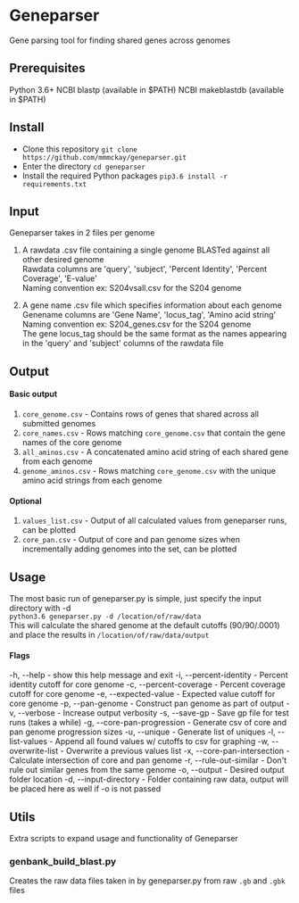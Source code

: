 # Geneparser
Gene parsing tool for finding shared genes across genomes  

## Prerequisites
Python 3.6+
NCBI blastp (available in $PATH)
NCBI makeblastdb (available in $PATH)

## Install
- Clone this repository
    `git clone https://github.com/mmmckay/geneparser.git`
- Enter the directory
    `cd geneparser`
- Install the required Python packages
    `pip3.6 install -r requirements.txt`

## Input
Geneparser takes in 2 files per genome  
1. A rawdata .csv file containing a single genome BLASTed against all other desired genome  
    Rawdata columns are 'query', 'subject', 'Percent Identity', 'Percent Coverage', 'E-value'  
    Naming convention ex: S204vsall.csv for the S204 genome  

2. A gene name .csv file which specifies information about each genome  
    Genename columns are 'Gene Name', 'locus_tag', 'Amino acid string'  
    Naming convention ex: S204_genes.csv for the S204 genome   
    The gene locus_tag should be the same format as the names appearing in the 'query' and 'subject' columns of the rawdata file 

## Output
#### Basic output
1. `core_genome.csv` - Contains rows of genes that shared across all submitted genomes
2. `core_names.csv` - Rows matching `core_genome.csv` that contain the gene names of the core genome
3. `all_aminos.csv` - A concatenated amino acid string of each shared gene from each genome
4. `genome_aminos.csv` - Rows matching `core_genome.csv` with the unique amino acid strings from each genome

#### Optional
1. `values_list.csv` - Output of all calculated values from geneparser runs, can be plotted
2. `core_pan.csv` - Output of core and pan genome sizes when incrementally adding genomes into the set, can be plotted

## Usage
The most basic run of geneparser.py is simple, just specify the input directory with -d  
`python3.6 geneparser.py -d /location/of/raw/data`  
This will calculate the shared genome at the default cutoffs (90/90/.0001) and place the results in `/location/of/raw/data/output`

#### Flags
-h, --help                  - show this help message and exit
-i, --percent-identity      - Percent identity cutoff for core genome
-c, --percent-coverage      - Percent coverage cutoff for core genome
-e, --expected-value        - Expected value cutoff for core genome
-p, --pan-genome            - Construct pan genome as part of output
-v, --verbose               - Increase output verbosity
-s, --save-gp               - Save gp file for test runs (takes a while)
-g, --core-pan-progression  - Generate csv of core and pan genome progression sizes
-u, --unique                - Generate list of uniques
-l, --list-values           - Append all found values w/ cutoffs to csv for graphing
-w, --overwrite-list        - Overwrite a previous values list
-x, --core-pan-intersection - Calculate intersection of core and pan genome
-r, --rule-out-similar      - Don't rule out similar genes from the same genome
-o, --output                - Desired output folder location
-d, --input-directory       - Folder containing raw data, output will be placed here as well if -o is not passed

## Utils

Extra scripts to expand usage and functionality of Geneparser

### genbank_build_blast.py

Creates the raw data files taken in by geneparser.py from raw `.gb` and `.gbk` files

 
